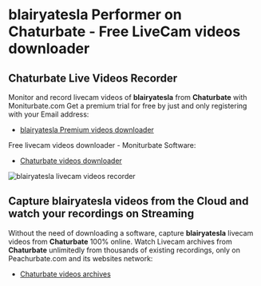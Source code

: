 # blairyatesla Performer on Chaturbate - Free LiveCam videos downloader

## Chaturbate Live Videos Recorder

Monitor and record livecam videos of **blairyatesla** from **Chaturbate** with Moniturbate.com
Get a premium trial for free by just and only registering with your Email address:
* [blairyatesla Premium videos downloader](https://moniturbate.com/request-demo-licence-key.html)

Free livecam videos downloader - Moniturbate Software:
* [Chaturbate videos downloader](https://moniturbate.com/moniturbate-download-software.html)

![blairyatesla livecam videos recorder](https://peachurnet.com/templates/moniturbate-software.png)


## Capture blairyatesla videos from the Cloud and watch your recordings on Streaming

Without the need of downloading a software, capture **blairyatesla** livecam videos from **Chaturbate** 100% online.
Watch Livecam archives from **Chaturbate** unlimitedly from thousands of existing recordings, only on Peachurbate.com and its websites network:
* [Chaturbate videos archives](https://peachurnet.com/)